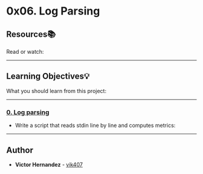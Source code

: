 # 0x06. Log Parsing

## Resources:books:
Read or watch:

---
## Learning Objectives:bulb:
What you should learn from this project:

---

### [0. Log parsing](./0-stats.py)
* Write a script that reads stdin line by line and computes metrics:

---

## Author
* **Victor Hernandez** - [vik407](https://github.com/vik407)